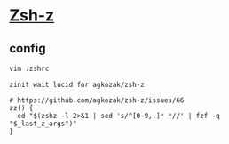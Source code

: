 # [Zsh-z](https://github.com/agkozak/zsh-z)

## config

```sh
vim .zshrc
```

```
zinit wait lucid for agkozak/zsh-z

# https://github.com/agkozak/zsh-z/issues/66
zz() {
  cd "$(zshz -l 2>&1 | sed 's/^[0-9,.]* *//' | fzf -q "$_last_z_args")"
}
```
